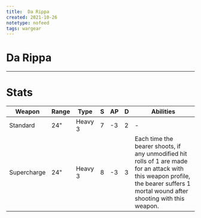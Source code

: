 ```yaml
---
title:  Da Rippa
created: 2021-10-26
notetype: nofeed
tags: wargear
---
```


# Da Rippa

---

# Stats

| Weapon      | Range | Type    | S   | AP  | D   | Abilities                                                                                                                                                                         |
| ----------- | ----- | ------- | --- | --- | --- | --------------------------------------------------------------------------------------------------------------------------------------------------------------------------------- |
| Standard    | 24"   | Heavy 3 | 7   | -3  | 2   | -                                                                                                                                                                                 |
| Supercharge | 24"   | Heavy 3 | 8   | -3  | 3   | Each time the bearer shoots, if any unmodified hit rolls of 1 are made for an attack with this weapon profile, the bearer suffers 1 mortal wound after shooting with this weapon. |
